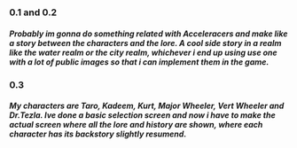 ### 0.1 and 0.2
##### Probably im gonna do something related with Acceleracers and make like a story between the characters and the lore. A cool side story in a realm like the water realm or the city realm, whichever i end up using use one with a lot of public images so that i can implement them in the game.

### 0.3
##### My characters are Taro, Kadeem, Kurt, Major Wheeler, Vert Wheeler and Dr.Tezla. Ive done a basic selection screen and now i have to make the actual screen where all the lore and history are shown, where each character has its backstory slightly resumend.